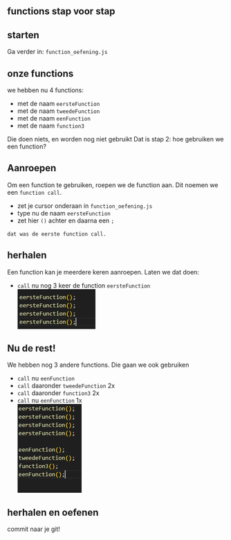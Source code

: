 ## functions stap voor stap


## starten

Ga verder in: `function_oefening.js`

## onze functions

we hebben nu 4 functions:

- met de naam `eersteFunction`
- met de naam `tweedeFunction`
- met de naam `eenFunction`
- met de naam `function3`

Die doen niets, en worden nog niet gebruikt
Dat is stap 2: hoe gebruiken we een function?

## Aanroepen

Om een function te gebruiken, roepen we de function aan.
Dit noemen we een `function call`.

- zet je cursor onderaan in `function_oefening.js`
- type nu de naam `eersteFunction`
- zet hier `()` achter en daarna een `;`

```  
dat was de eerste function call.
``` 
## herhalen

Een function kan je meerdere keren aanroepen. Laten we dat doen:

- `call` nu nog 3 keer de function `eersteFunction`
</br>![aanroepen](img/aanroepen.PNG)

## Nu de rest!

We hebben nog 3 andere functions. Die gaan we ook gebruiken

- `call` nu `eenFunction`
- `call` daaronder `tweedeFunction` 2x
- `call` daaronder `function3` 2x
- `call` nu `eenFunction` 1x
</br>![aanroepen2](img/aanroepen2.PNG)


## herhalen en oefenen

commit naar je git!